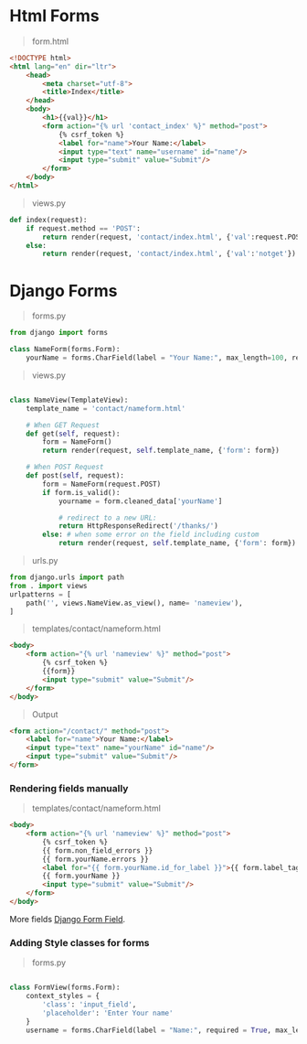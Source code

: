 # Html Forms

> form.html

```html
<!DOCTYPE html>
<html lang="en" dir="ltr">
    <head>
        <meta charset="utf-8">
        <title>Index</title>
    </head>
    <body>
        <h1>{{val}}</h1>
        <form action="{% url 'contact_index' %}" method="post">
            {% csrf_token %}
            <label for="name">Your Name:</label>
            <input type="text" name="username" id="name"/>
            <input type="submit" value="Submit"/>
        </form>
    </body>
</html>
```

> views.py

```python
def index(request):
    if request.method == 'POST':
        return render(request, 'contact/index.html', {'val':request.POST['username']})
    else:
        return render(request, 'contact/index.html', {'val':'notget'})
```

# Django Forms

> forms.py

```python
from django import forms

class NameForm(forms.Form):
    yourName = forms.CharField(label = "Your Name:", max_length=100, required = False)

```

> views.py

```python

class NameView(TemplateView):
    template_name = 'contact/nameform.html'

    # When GET Request
    def get(self, request):
        form = NameForm()
        return render(request, self.template_name, {'form': form})

    # When POST Request
    def post(self, request):
        form = NameForm(request.POST)
        if form.is_valid():
            yourname = form.cleaned_data['yourName']

            # redirect to a new URL:
            return HttpResponseRedirect('/thanks/')
        else: # when some error on the field including custom
            return render(request, self.template_name, {'form': form})

```

> urls.py

```python
from django.urls import path
from . import views
urlpatterns = [
    path('', views.NameView.as_view(), name= 'nameview'),
]
```

> templates/contact/nameform.html

```html
<body>
    <form action="{% url 'nameview' %}" method="post">
        {% csrf_token %}
        {{form}}
        <input type="submit" value="Submit"/>
    </form>
</body>

```

> Output

```html
<form action="/contact/" method="post">    
    <label for="name">Your Name:</label>
    <input type="text" name="yourName" id="name"/>
    <input type="submit" value="Submit"/>
</form>
```

### Rendering fields manually

> templates/contact/nameform.html

```html
<body>
    <form action="{% url 'nameview' %}" method="post">
        {% csrf_token %}
        {{ form.non_field_errors }}
        {{ form.yourName.errors }}
        <label for="{{ form.yourName.id_for_label }}">{{ form.label_tag }}</label>
        {{ form.yourName }}
        <input type="submit" value="Submit"/>
    </form>
</body>

```

More fields [Django Form Field](https://docs.djangoproject.com/en/2.1/topics/forms/#looping-over-the-form-s-fields).

### Adding Style classes for forms

> forms.py

```python

class FormView(forms.Form):
    context_styles = {
        'class': 'input_field',
        'placeholder': 'Enter Your name'
    }
    username = forms.CharField(label = "Name:", required = True, max_length=120, widget=forms.TextInput(attrs = context_styles))

```
